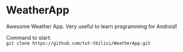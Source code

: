 WeatherApp
==========

Awesome Weather App. Very useful to learn programming for Android!  

Command to start:  
`git clone https://github.com/tot-tbilisi/WeatherApp.git`
